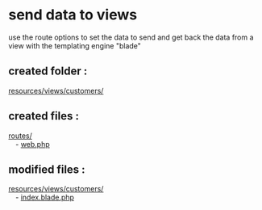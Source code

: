 
# send data to views

use the route options to set the data to send and get back the data from a view with the templating engine "blade"

created folder :
----------------
[resources/views/customers/](https://github.com/Geoffrey-Carpentier/1st_laravel_project/tree/main/resources/views/customers)
  
created files :
----------------
[routes/](https://github.com/Geoffrey-Carpentier/1st_laravel_project/tree/main/routes)
<br/>&emsp;- [web.php](https://github.com/Geoffrey-Carpentier/1st_laravel_project/blob/abf5f695bcfcac035068633ab5a7850252546823/routes/web.php)

modified files :
----------------
[resources/views/customers/](https://github.com/Geoffrey-Carpentier/1st_laravel_project/tree/main/resources/views)
<br/>&emsp;- [index.blade.php](https://github.com/Geoffrey-Carpentier/1st_laravel_project/blob/e7423fe0de3736a758a7d7255637672da4d3d9ce/resources/views/customers/index.blade.php)
  
  

